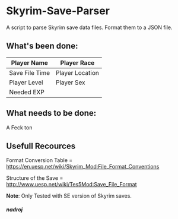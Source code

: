 # Skyrim-Save-Parser
 A script to parse Skyrim save data files. Format them to a JSON file.

## What's been done:

Player Name   | Player Race
------------- | -------------
Save File Time  | Player Location
Player Level  | Player Sex
Needed EXP    | 


## What needs to be done:

 A Feck ton

 ## Usefull Recources

 Format Conversion Table = https://en.uesp.net/wiki/Skyrim_Mod:File_Format_Conventions

 Structure of the Save = http://www.uesp.net/wiki/Tes5Mod:Save_File_Format

**Note**: Only Tested with SE version of Skyrim saves.

##### nadroj
